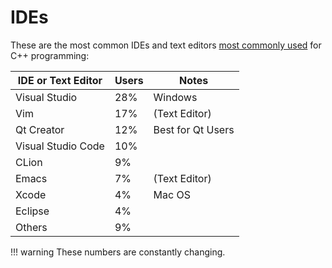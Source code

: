# IDEs

These are the most common IDEs and text editors [most commonly used](http://blog.davidecoppola.com/2018/02/market-share-most-used-c-cpp-ides-in-2018-statistics-estimates/) for C++ programming:

| IDE or Text Editor | Users | Notes             |
|--------------------|-------|-------------------|
| Visual Studio      | 28%   | Windows           |
| Vim                | 17%   | (Text Editor)     |
| Qt Creator         | 12%   | Best for Qt Users |
| Visual Studio Code | 10%   |                   |
| CLion              | 9%    |                   |
| Emacs              | 7%    | (Text Editor)     |
| Xcode              | 4%    | Mac OS            |
| Eclipse            | 4%    |                   |
| Others             | 9%    |                   |

!!! warning
    These numbers are constantly changing.




